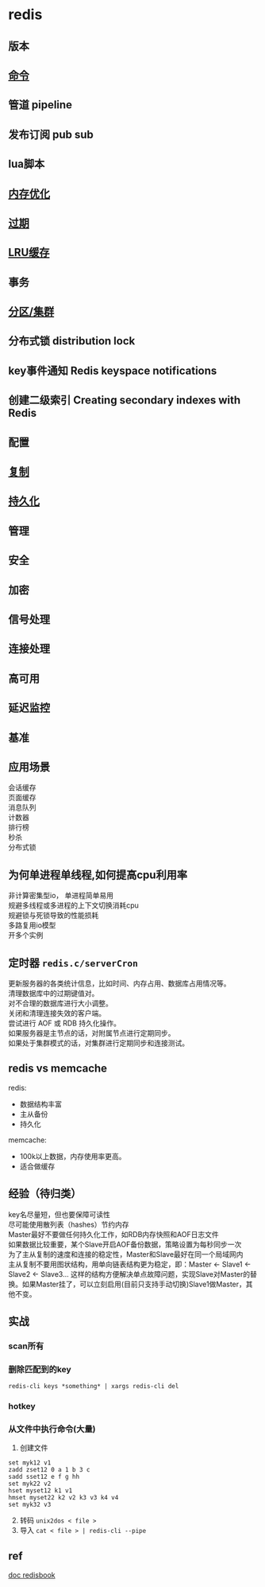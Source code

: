 # redis   

## 版本
## [ 命令 ](redis-cmd.md)
## 管道 pipeline
## 发布订阅 pub sub
## lua脚本
## [ 内存优化 ](redis-mem-optimization.md)
## [ 过期 ](redis-expire.md)
## [ LRU缓存 ](redis-lru-cache.md)
## 事务
## [ 分区/集群 ](redis-partitioning.md)
## 分布式锁 distribution lock
## key事件通知 Redis keyspace notifications
## 创建二级索引 Creating secondary indexes with Redis
## 配置
## [ 复制 ](redis-replication.md)
## [ 持久化 ](redis-persistence.md)
## 管理
## 安全
## 加密
## 信号处理
## 连接处理
## 高可用
## 延迟监控
## 基准

  
## 应用场景  
会话缓存  
页面缓存  
消息队列  
计数器  
排行榜  
秒杀  
分布式锁  
  
## 为何单进程单线程,如何提高cpu利用率  
非计算密集型io， 单进程简单易用  
规避多线程或多进程的上下文切换消耗cpu  
规避锁与死锁导致的性能损耗  
多路复用io模型  
开多个实例  
  
## 定时器 `redis.c/serverCron`
更新服务器的各类统计信息，比如时间、内存占用、数据库占用情况等。  
清理数据库中的过期键值对。  
对不合理的数据库进行大小调整。  
关闭和清理连接失效的客户端。  
尝试进行 AOF 或 RDB 持久化操作。  
如果服务器是主节点的话，对附属节点进行定期同步。  
如果处于集群模式的话，对集群进行定期同步和连接测试。  

## redis vs memcache
redis:
- 数据结构丰富
- 主从备份
- 持久化

memcache:
- 100k以上数据，内存使用率更高。
- 适合做缓存
  
## 经验（待归类）  
key名尽量短，但也要保障可读性  
尽可能使用散列表（hashes）节约内存  
Master最好不要做任何持久化工作，如RDB内存快照和AOF日志文件  
如果数据比较重要，某个Slave开启AOF备份数据，策略设置为每秒同步一次  
为了主从复制的速度和连接的稳定性，Master和Slave最好在同一个局域网内  
主从复制不要用图状结构，用单向链表结构更为稳定，即：Master <- Slave1 <- Slave2 <- Slave3... 这样的结构方便解决单点故障问题，实现Slave对Master的替换。如果Master挂了，可以立刻启用(目前只支持手动切换)Slave1做Master，其他不变。  
  
## 实战
### scan所有  
### 删除匹配到的key  
`redis-cli keys *something* | xargs redis-cli del`  
### hotkey
### 从文件中执行命令(大量)
1. 创建文件
```
set myk12 v1
zadd zset12 0 a 1 b 3 c
sadd sset12 e f g hh
set myk22 v2
hset myset12 k1 v1
hmset myset22 k2 v2 k3 v3 k4 v4
set myk32 v3
```
2. 转码
`unix2dos < file >`
3. 导入
`cat < file > | redis-cli --pipe`

## ref
[ doc ](http://www.redis.cn/documentation.html)
[ redisbook ](http://redisbook.com)